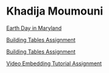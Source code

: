 <h1>Khadija Moumouni</h1>

<p><a href="/news.html" target="blank">Earth Day in Maryland</a></p>

<p><a href="/tables.html" target="blank">Building Tables Assignment</a></p>

<p><a href="/buildingtables.html" target="blank">Building Tables Assignment</a></p>

<p><a href="/VideoEmbedding.html" target="blank">Video Embedding Tutorial Assignment</a></p>
